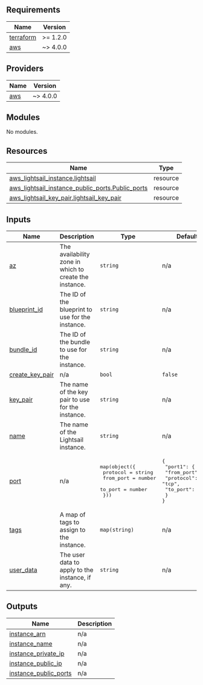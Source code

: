 <!-- BEGIN_TF_DOCS -->
## Requirements

| Name | Version |
|------|---------|
| <a name="requirement_terraform"></a> [terraform](#requirement\_terraform) | >= 1.2.0 |
| <a name="requirement_aws"></a> [aws](#requirement\_aws) | ~> 4.0.0 |

## Providers

| Name | Version |
|------|---------|
| <a name="provider_aws"></a> [aws](#provider\_aws) | ~> 4.0.0 |

## Modules

No modules.

## Resources

| Name | Type |
|------|------|
| [aws_lightsail_instance.lightsail](https://registry.terraform.io/providers/hashicorp/aws/latest/docs/resources/lightsail_instance) | resource |
| [aws_lightsail_instance_public_ports.Public_ports](https://registry.terraform.io/providers/hashicorp/aws/latest/docs/resources/lightsail_instance_public_ports) | resource |
| [aws_lightsail_key_pair.lightsail_key_pair](https://registry.terraform.io/providers/hashicorp/aws/latest/docs/resources/lightsail_key_pair) | resource |

## Inputs

| Name | Description | Type | Default | Required |
|------|-------------|------|---------|:--------:|
| <a name="input_az"></a> [az](#input\_az) | The availability zone in which to create the instance. | `string` | n/a | yes |
| <a name="input_blueprint_id"></a> [blueprint\_id](#input\_blueprint\_id) | The ID of the blueprint to use for the instance. | `string` | n/a | yes |
| <a name="input_bundle_id"></a> [bundle\_id](#input\_bundle\_id) | The ID of the bundle to use for the instance. | `string` | n/a | yes |
| <a name="input_create_key_pair"></a> [create\_key\_pair](#input\_create\_key\_pair) | n/a | `bool` | `false` | no |
| <a name="input_key_pair"></a> [key\_pair](#input\_key\_pair) | The name of the key pair to use for the instance. | `string` | n/a | yes |
| <a name="input_name"></a> [name](#input\_name) | The name of the Lightsail instance. | `string` | n/a | yes |
| <a name="input_port"></a> [port](#input\_port) | n/a | <pre>map(object({<br>    protocol  = string<br>    from_port = number<br>    to_port   = number<br>  }))</pre> | <pre>{<br>  "port1": {<br>    "from_port": 80,<br>    "protocol": "tcp",<br>    "to_port": 80<br>  }<br>}</pre> | no |
| <a name="input_tags"></a> [tags](#input\_tags) | A map of tags to assign to the instance. | `map(string)` | n/a | yes |
| <a name="input_user_data"></a> [user\_data](#input\_user\_data) | The user data to apply to the instance, if any. | `string` | n/a | yes |

## Outputs

| Name | Description |
|------|-------------|
| <a name="output_instance_arn"></a> [instance\_arn](#output\_instance\_arn) | n/a |
| <a name="output_instance_name"></a> [instance\_name](#output\_instance\_name) | n/a |
| <a name="output_instance_private_ip"></a> [instance\_private\_ip](#output\_instance\_private\_ip) | n/a |
| <a name="output_instance_public_ip"></a> [instance\_public\_ip](#output\_instance\_public\_ip) | n/a |
| <a name="output_instance_public_ports"></a> [instance\_public\_ports](#output\_instance\_public\_ports) | n/a |
<!-- END_TF_DOCS -->